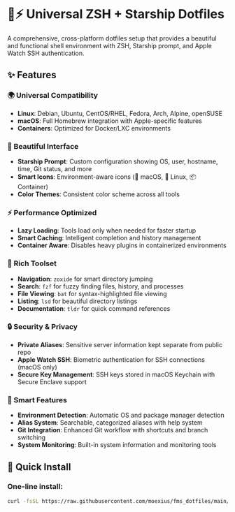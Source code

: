 # 🍎⚡ Universal ZSH + Starship Dotfiles

A comprehensive, cross-platform dotfiles setup that provides a beautiful and functional shell environment with ZSH, Starship prompt, and Apple Watch SSH authentication.

## ✨ Features

### 🌍 Universal Compatibility
- **Linux**: Debian, Ubuntu, CentOS/RHEL, Fedora, Arch, Alpine, openSUSE
- **macOS**: Full Homebrew integration with Apple-specific features
- **Containers**: Optimized for Docker/LXC environments

### 🎨 Beautiful Interface
- **Starship Prompt**: Custom configuration showing OS, user, hostname, time, Git status, and more
- **Smart Icons**: Environment-aware icons (🍎 macOS, 🐧 Linux, 📦 Container)
- **Color Themes**: Consistent color scheme across all tools

### ⚡ Performance Optimized
- **Lazy Loading**: Tools load only when needed for faster startup
- **Smart Caching**: Intelligent completion and history management
- **Container Aware**: Disables heavy plugins in containerized environments

### 🔧 Rich Toolset
- **Navigation**: `zoxide` for smart directory jumping
- **Search**: `fzf` for fuzzy finding files, history, and processes
- **File Viewing**: `bat` for syntax-highlighted file viewing
- **Listing**: `lsd` for beautiful directory listings
- **Documentation**: `tldr` for quick command references

### 🔒 Security & Privacy
- **Private Aliases**: Sensitive server information kept separate from public repo
- **Apple Watch SSH**: Biometric authentication for SSH connections (macOS only)
- **Secure Key Management**: SSH keys stored in macOS Keychain with Secure Enclave support

### 🎯 Smart Features
- **Environment Detection**: Automatic OS and package manager detection
- **Alias System**: Searchable, categorized aliases with help system
- **Git Integration**: Enhanced Git workflow with shortcuts and branch switching
- **System Monitoring**: Built-in system information and monitoring tools

## 🚀 Quick Install

### One-line install:
```bash
curl -fsSL https://raw.githubusercontent.com/moexius/fms_dotfiles/main/install.sh -o install.sh && chmod +x install.sh && ./install.sh && rm install.sh